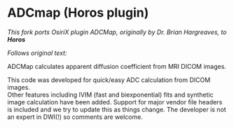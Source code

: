 # ADCmap (Horos plugin)
_This fork ports OsiriX plugin ADCMap, originally by Dr. Brian Hargreaves, to **Horos**_

_Follows original text:_

ADCMap calculates apparent diffusion coefficient from MRI DICOM images.

This code was developed for quick/easy ADC calculation from DICOM images.   
Other features including IVIM (fast and biexponential) fits and synthetic image calculation have been added.
Support for major vendor file headers is included and we try to update this as things change.
The developer is not an expert in DWI(!) so comments are welcome.
